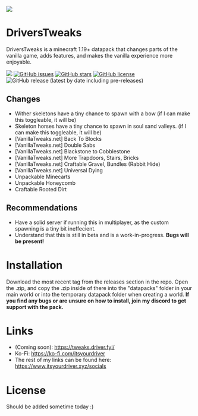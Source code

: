 ![](https://faq.driver.fyi/Screenshot_202022-07-23_201732302.png)

# DriversTweaks
DriversTweaks is a minecraft 1.19+ datapack that changes parts of the vanilla game, adds features, and makes the vanilla experience more enjoyable.


[![](https://img.shields.io/discord/787809185391575060.svg?label=&logo=discord&logoColor=ffffff&color=7389D8&labelColor=6A7EC2)](https://discord.gg/zKZsaXrmpV) [![GitHub issues](https://img.shields.io/github/issues/Itsyourdriver/DriversTweaks)](https://github.com/Itsyourdriver/DriversTweaks/issues) [![GitHub stars](https://img.shields.io/github/stars/Itsyourdriver/DriversTweaks)](https://github.com/Itsyourdriver/DriversTweaks/stargazers) [![GitHub license](https://img.shields.io/github/license/Itsyourdriver/DriversTweaks)](https://github.com/Itsyourdriver/DriversTweaks) ![GitHub release (latest by date including pre-releases)](https://img.shields.io/github/downloads-pre/Itsyourdriver/DriversTweaks/v1.0.2-alpha/total?label=Pre-Release%20Downloads)


## Changes

- Wither skeletons have a tiny chance to spawn with a bow  (if I can make this toggleable, it will be)
- Skeleton horses have a tiny chance to spawn in soul sand valleys. (if I can make this toggleable, it will be)
- [VanillaTweaks.net] Back To Blocks
- [VanillaTweaks.net] Double Sabs
- [VanillaTweaks.net] Blackstone to Cobblestone
- [VanillaTweaks.net] More Trapdoors, Stairs, Bricks
- [VanillaTweaks.net] Craftable Gravel, Bundles (Rabbit Hide)
- [VanillaTweaks.net] Universal Dying
- Unpackable Minecarts
- Unpackable Honeycomb
- Craftable Rooted Dirt




## Recommendations
- Have a solid server if running this in multiplayer, as the custom spawning is a tiny bit ineffecient.
- Understand that this is still in beta and is a work-in-progress. **Bugs will be present!**



# Installation 

Download the most recent tag from the releases section in the repo.
Open the .zip, and copy the .zip inside of there into the "datapacks" folder in your main world or into the temporary datapack folder when creating a world.
**If you find any bugs or are unsure on how to install, join my discord to get support with the pack.**



# Links
- (Coming soon): https://tweaks.driver.fyi/
- Ko-Fi: https://ko-fi.com/itsyourdriver
- The rest of my links can be found here: https://www.itsyourdriver.xyz/socials


# License
Should be added sometime today :)
